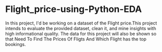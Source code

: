 # Flight_price-using-Python-EDA

In this project, I'd be working on a dataset of the Flight price.This project intends to evaluate the provided dataset, clean it, and mine insights with high informational quality. The data for this project will also be shown so that Need To Find The Prices Of Fligts And Which Flight has the top bookings.
